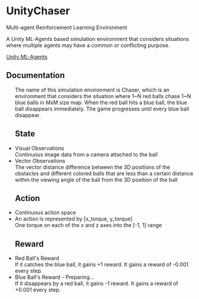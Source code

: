 # UnityChaser
Multi-agent Reinforcement Learning Environment

A Unity ML-Agents based simulation environment that considers situations where multiple agents may have a common or conflicting purpose.

<a href="https://github.com/Unity-Technologies/ml-agents">Unity ML-Agents</a>

## Documentation
<ul>
  The name of this simulation environment is Chaser, which is an environment that considers the situation where 1~N red balls chase 1~N blue balls in MxM size map.
  When the red ball hits a blue ball, the blue ball disappears immediately. The game progresses until every blue ball disappear.
  

## State
<li>
Visual Observations
</li>
    Continuous image data from a camera attached to the ball
  
<li>
Vector Observations
</li>
    The vector distance difference between the 3D positions of the obstacles and different colored balls that are less than a certain distance within the viewing angle of the ball from the 3D position of the ball
  
  
  
## Action
<li>
Continuous action space
</li>
<li>
An action is represented by [x_torque, y_torque]
</li>
    One torque on each of the x and z axes into the [-1, 1] range


## Reward
<li>
Red Ball's Reward
</li>
    If it catches the blue ball, it gains +1 reward.
    It gains a reward of -0.001 every step.
    
<li>
Blue Ball's Reward - Preparing...
</li>
    If it disappears by a red ball, it gains -1 reward.
    It gains a reward of +0.001 every step.
    
</ul>

